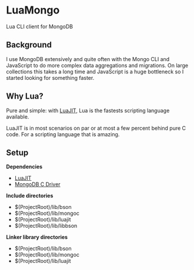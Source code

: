# LuaMongo
Lua CLI client for MongoDB

## Background
I use MongoDB extensively and quite often with the Mongo CLI and JavaScript to do more complex data aggregations and migrations.
On large collections this takes a long time and JavaScript is a huge bottleneck so I started looking for something faster.

## Why Lua?
Pure and simple: with [LuaJIT](http://luajit.org/), Lua is the fastests scripting language available.     

LuaJIT is in most scenarios on par or at most a few percent behind pure C code. For a scripting language that is amazing.


## Setup
**Dependencies**
* [LuaJIT](http://luajit.org/)
* [MongoDB C Driver](http://mongoc.org/)

**Include directories**
* $(ProjectRoot)/lib/bson
* $(ProjectRoot)/lib/mongoc
* $(ProjectRoot)/lib/luajit
* $(ProjectRoot)/lib/libbson

**Linker library directories**
* $(ProjectRoot)/lib/bson
* $(ProjectRoot)/lib/mongoc
* $(ProjectRoot)/lib/luajit
